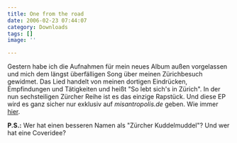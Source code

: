```yaml
---
title: One from the road
date: 2006-02-23 07:44:07
category: Downloads
tags: []
image: ''

---
```


Gestern habe ich die Aufnahmen für mein neues Album außen vorgelassen und mich dem längst überfälligen Song über meinen Zürichbesuch gewidmet. Das Lied handelt von meinen dortigen Eindrücken, Empfindungen und Tätigkeiten und heißt "So lebt sich's in Zürich". In der nun sechsteiligen Zürcher Reihe ist es das einzige Rapstück. Und diese EP wird es ganz sicher nur exklusiv auf *misantropolis.de* geben. Wie immer [hier](http://www.misantropolis.de/downloads).  

  

**P.S.:** Wer hat einen besseren Namen als "Zürcher Kuddelmuddel"? Und wer hat eine Coveridee?
